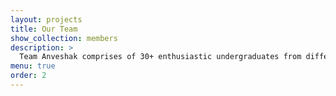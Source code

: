 ```yaml
---
layout: projects
title: Our Team
show_collection: members
description: >
  Team Anveshak comprises of 30+ enthusiastic undergraduates from different verticals of engineering working towards development of a semi-autonomous vehicle capable of extreme terrain traversal and scientific exploration.
menu: true
order: 2
---
```

